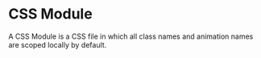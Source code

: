 # CSS Module

A CSS Module is a CSS file in which all class names and animation names are scoped locally by default.
